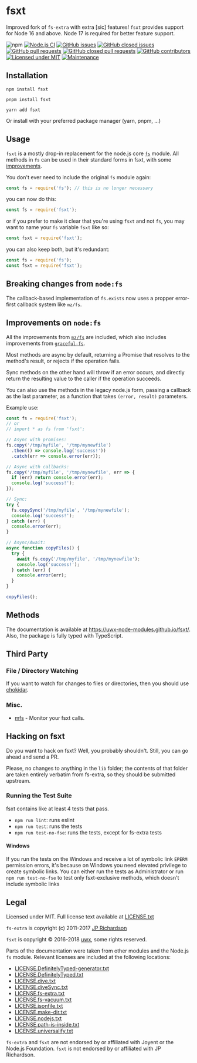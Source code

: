 # fsxt

Improved fork of `fs-extra` with extra [sic] features!
`fsxt` provides support for Node 16 and above. Node 17 is required for better feature support.

![npm](https://img.shields.io/npm/v/fsxt)
[![Node.js CI](https://github.com/uwx-node-modules/fsxt/actions/workflows/ci.yml/badge.svg)](https://github.com/uwx-node-modules/fsxt/actions/workflows/ci.yml)
[![GitHub issues](https://img.shields.io/github/issues/uwx-node-modules/fsxt.svg)](https://github.com/uwx-node-modules/fsxt/issues)
[![GitHub closed issues](https://img.shields.io/github/issues-closed/uwx-node-modules/fsxt.svg)](https://github.com/uwx-node-modules/fsxt/issues)
[![GitHub pull requests](https://img.shields.io/github/issues-pr/uwx-node-modules/fsxt.svg)](https://github.com/uwx-node-modules/fsxt/pulls)
[![GitHub closed pull requests](https://img.shields.io/github/issues-pr-closed/uwx-node-modules/fsxt.svg)](https://github.com/uwx-node-modules/fsxt/pulls)
[![GitHub contributors](https://img.shields.io/github/contributors/uwx-node-modules/fsxt.svg)](https://github.com/uwx-node-modules/fsxt/graphs/contributors)
[![Licensed under MIT](https://img.shields.io/badge/license-MIT-blue.svg)](https://github.com/uwx-node-modules/fsxt/blob/master/LICENSE)
[![Maintenance](https://img.shields.io/maintenance/yes/2023.svg)](https://github.com/uwx-node-modules/fsxt)

Installation
------------

    npm install fsxt

    pnpm install fsxt

    yarn add fsxt

Or install with your preferred package manager (yarn, pnpm, ...)

Usage
-----

`fsxt` is a mostly drop-in replacement for the node.js core [`fs`](http://nodejs.org/docs/latest/api/fs.html)
module. All methods in `fs` can be used in their standard forms in fsxt, with some
[improvements](#improvements).

You don't ever need to include the original `fs` module again:

```js
const fs = require('fs'); // this is no longer necessary
```

you can now do this:

```js
const fs = require('fsxt');
```

or if you prefer to make it clear that you're using `fsxt` and not `fs`, you may want to name your
`fs` variable `fsxt` like so:

```js
const fsxt = require('fsxt');
```

you can also keep both, but it's redundant:

```js
const fs = require('fs');
const fsxt = require('fsxt');
```

Breaking changes from `node:fs`
------------------

The callback-based implementation of `fs.exists` now uses a propper error-first callback system like `mz/fs`.

Improvements on `node:fs`
------------------
All the improvements from [`mz/fs`](https://github.com/normalize/mz/blob/master/fs.js) are included,
which also includes improvements from [`graceful-fs`](https://github.com/isaacs/node-graceful-fs#improvements-over-fs-module).

Most methods are async by default, returning a Promise that resolves to the method's result, or
rejects if the operation fails.

Sync methods on the other hand will throw if an error occurs, and directly return the resulting
value to the caller if the operation succeeds.

You can also use the methods in the legacy node.js form, passing a callback as the last parameter,
as a function that takes `(error, result)` parameters.

Example use:

```js
const fs = require('fsxt');
// or
// import * as fs from 'fsxt';

// Async with promises:
fs.copy('/tmp/myfile', '/tmp/mynewfile')
  .then(() => console.log('success!'))
  .catch(err => console.error(err));

// Async with callbacks:
fs.copy('/tmp/myfile', '/tmp/mynewfile', err => {
  if (err) return console.error(err);
  console.log('success!');
});

// Sync:
try {
  fs.copySync('/tmp/myfile', '/tmp/mynewfile');
  console.log('success!');
} catch (err) {
  console.error(err);
}

// Async/Await:
async function copyFiles() {
  try {
    await fs.copy('/tmp/myfile', '/tmp/mynewfile');
    console.log('success!');
  } catch (err) {
    console.error(err);
  }
}

copyFiles();
```

Methods
-------
The documentation is available at https://uwx-node-modules.github.io/fsxt/. Also, the package is fully typed with TypeScript.

Third Party
-----------
### File / Directory Watching
If you want to watch for changes to files or directories, then you should use [chokidar](https://github.com/paulmillr/chokidar).

### Misc.
- [mfs](https://github.com/cadorn/mfs) - Monitor your fsxt calls.

Hacking on fsxt
---------------

Do you want to hack on fsxt? Well, you probably shouldn't. Still, you can go ahead and send a PR.

Please, no changes to anything in the `lib` folder; the contents of that folder are taken entirely
verbatim from fs-extra, so they should be submitted upstream.

### Running the Test Suite

fsxt contains like at least 4 tests that pass.

- `npm run lint`: runs eslint
- `npm run test`: runs the tests
- `npm run test-no-fse`: runs the tests, except for fs-extra tests

#### Windows

If you run the tests on the Windows and receive a lot of symbolic link `EPERM` permission errors,
it's because on Windows you need elevated privilege to create symbolic links. You can either run the
tests as Administrator or run `npm run test-no-fse` to test only fsxt-exclusive methods, which doesn't
include symbolic links

Legal
-----

Licensed under MIT. Full license text available at [LICENSE.txt](https://github.com/uwx-node-modules/fsxt/blob/master/LICENSE.txt)

`fs-extra` is copyright (c) 2011-2017 [JP Richardson](https://github.com/jprichardson)

`fsxt` is copyright © 2016-2018 [uwx](https://github.com/uwx), some rights reserved.

Parts of the documentation were taken from other modules and the Node.js `fs` module.
Relevant licenses are included at the following locations:
- [LICENSE.DefinitelyTyped-generator.txt](https://github.com/uwx-node-modules/fsxt/blob/master/LICENSE.DefinitelyTyped-generator.txt)
- [LICENSE.DefinitelyTyped.txt](https://github.com/uwx-node-modules/fsxt/blob/master/LICENSE.DefinitelyTyped.txt)
- [LICENSE.dive.txt](https://github.com/uwx-node-modules/fsxt/blob/master/LICENSE.dive.txt)
- [LICENSE.diveSync.txt](https://github.com/uwx-node-modules/fsxt/blob/master/LICENSE.diveSync.txt)
- [LICENSE.fs-extra.txt](https://github.com/uwx-node-modules/fsxt/blob/master/LICENSE.fs-extra.txt)
- [LICENSE.fs-vacuum.txt](https://github.com/uwx-node-modules/fsxt/blob/master/LICENSE.fs-vacuum.txt)
- [LICENSE.jsonfile.txt](https://github.com/uwx-node-modules/fsxt/blob/master/LICENSE.jsonfile.txt)
- [LICENSE.make-dir.txt](https://github.com/uwx-node-modules/fsxt/blob/master/LICENSE.make-dir.txt)
- [LICENSE.nodejs.txt](https://github.com/uwx-node-modules/fsxt/blob/master/LICENSE.nodejs.txt)
- [LICENSE.path-is-inside.txt](https://github.com/uwx-node-modules/fsxt/blob/master/LICENSE.path-is-inside.txt)
- [LICENSE.universalify.txt](https://github.com/uwx-node-modules/fsxt/blob/master/LICENSE.universalify.txt)

`fs-extra` and `fsxt` are not endorsed by or affiliated with Joyent or the Node.js Foundation.
`fsxt` is not endorsed by or affiliated with JP Richardson.
